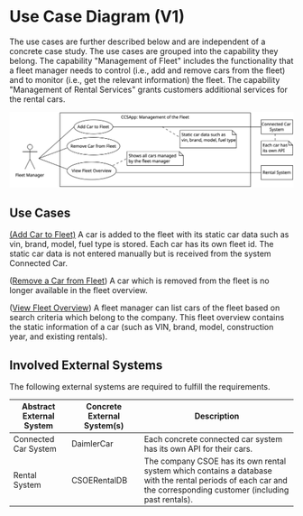 # Use Case Diagram (V1)

The use cases are further described below and are independent of a concrete case study. The use cases are grouped into the capability they belong. The capability "Management of Fleet" includes the functionality that a fleet manager needs to control (i.e., add and remove cars from the fleet) and to monitor (i.e., get the relevant information) the fleet. The capability "Management of Rental Services" grants customers additional services for the rental cars.

![](../figures/use_case_diagram.png)

## Use Cases

[(Add Car to Fleet)](use_case_add_car_to_fleet.md) A car is added to the fleet with its static car data such as vin, brand, model, fuel type is stored. Each car has its own fleet id. The static car data is not entered manually but is received from the system Connected Car. 

([Remove a Car from Fleet](use_case_remove_car_from_fleet.md)) A car which is removed from the fleet is no longer available in the fleet overview.

([View Fleet Overview](use_case_view_fleet_overview.md)) A fleet manager can list cars of the fleet based on search criteria which belong to the company. This fleet overview contains the static information of a car (such as VIN, brand, model, construction year, and existing rentals). 

## Involved External Systems
The following external systems are required to fulfill the requirements.

| Abstract External System | Concrete External System(s) | Description                                                                                                                                                       |
| ------------------------ | --------------------------- | ----------------------------------------------------------------------------------------------------------------------------------------------------------------- |
| Connected Car System     | DaimlerCar                  | Each concrete connected car system has its own API for their cars.                                                                                                |
| Rental System            | CSOERentalDB                | The company CSOE has its own rental system which contains a database with the rental periods of each car and the corresponding customer (including past rentals). |